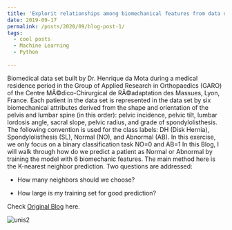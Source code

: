 ```yaml
---
title: 'Explorit relationships among biomechanical features from data of orthopaedic patients'
date: 2019-09-17
permalink: /posts/2020/09/blog-post-1/
tags:
  - cool posts
  - Machine Learning
  - Python
  
---
```


Biomedical data set built by Dr. Henrique da Mota during a medical residence period in the Group of Applied Research in Orthopaedics (GARO) of the Centre MÃ©dico-Chirurgical de RÃ©adaptation des Massues, Lyon, France.  Each patient in the data set is represented in the data set by six biomechanical attributes derived from the shape and orientation of the pelvis and lumbar spine (in this order): pelvic incidence, pelvic tilt, lumbar lordosis angle, sacral slope, pelvic radius, and grade of spondylolisthesis. The following convention is used for the class labels: DH (Disk Hernia), Spondylolisthesis (SL), Normal (NO), and Abnormal (AB). In this exercise, we only focus on a binary classification task NO=0 and AB=1
In this Blog, I will walk through how do we predict a patient as Normal or Abnormal by training the model with 6 biomechanic features. The main method here is the K-nearest neighbor prediction. Two questions are addressed:

* How many neighbors should we choose?

* How large is my training set for good prediction?

Check <a href="https://chengy14.wixsite.com/website-1/post/explorit-relationships-among-biomechanical-features-from-data-of-orthopaedic-patients">Original Blog</a> here.

<img src="https://static.wixstatic.com/media/8bebb2_7590ff2c077a4740934dd1ece136e312~mv2.png/v1/fill/w_1124,h_1068,al_c,q_90/8bebb2_7590ff2c077a4740934dd1ece136e312~mv2.webp" alt="unis2" class = "center">
